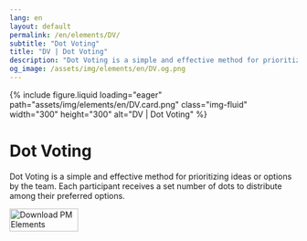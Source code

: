 ```yaml
---
lang: en
layout: default
permalink: /en/elements/DV/
subtitle: "Dot Voting"
title: "DV | Dot Voting"
description: "Dot Voting is a simple and effective method for prioritizing ideas or options by the team. Each participant receives a set number of dots to distribute among their preferred options."
og_image: /assets/img/elements/en/DV.og.png
---
```


{% include figure.liquid loading="eager" path="assets/img/elements/en/DV.card.png" class="img-fluid" width="300" height="300" alt="DV | Dot Voting" %}

# Dot Voting

Dot Voting is a simple and effective method for prioritizing ideas or options by the team. Each participant receives a set number of dots to distribute among their preferred options.

<a href="https://apps.apple.com/app/apple-store/id6738084498?pt=127441684&ct=website&mt=8">
  <img src="{{ "assets/img/en/appstore.png" | relative_url }}" width="120" height="40" alt="Download PM Elements">
</a>
